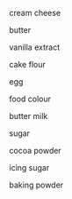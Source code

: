 cream cheese

butter

vanilla  extract

cake flour

egg

food colour

butter milk

sugar

cocoa powder

icing sugar

baking powder

